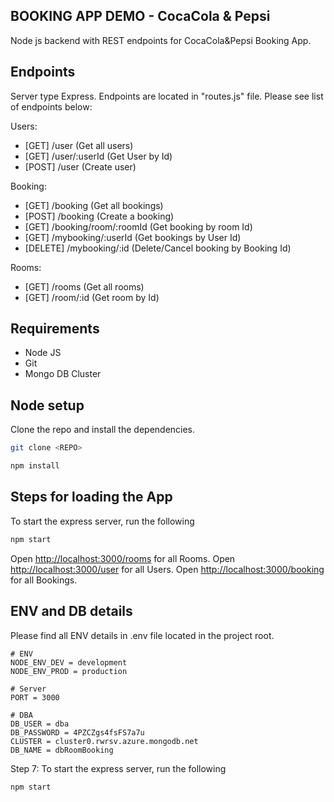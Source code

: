 ## BOOKING APP DEMO - CocaCola & Pepsi

Node js backend with REST endpoints for CocaCola&Pepsi Booking App.


## Endpoints

Server type Express. Endpoints are located in "routes.js" file. Please see list of endpoints below:

Users:
- [GET] /user (Get all users)
- [GET] /user/:userId (Get User by Id)
- [POST] /user (Create user)

Booking:
- [GET] /booking (Get all bookings)
- [POST] /booking (Create a booking)
- [GET] /booking/room/:roomId (Get booking by room Id)
- [GET] /mybooking/:userId (Get bookings by User Id)
- [DELETE] /mybooking/:id (Delete/Cancel booking by Booking Id)

Rooms:
- [GET] /rooms (Get all rooms)
- [GET] /room/:id (Get room by Id)


## Requirements

* Node JS
* Git
* Mongo DB Cluster

## Node setup

Clone the repo and install the dependencies.

```bash
git clone <REPO>
```

```bash
npm install
```

## Steps for loading the App

To start the express server, run the following

```bash
npm start
```

Open [http://localhost:3000/rooms](http://localhost:3000/rooms) for all Rooms.
Open [http://localhost:3000/user](http://localhost:3000/user) for all Users.
Open [http://localhost:3000/booking](http://localhost:3000/booking) for all Bookings.


## ENV and DB details

Please find all ENV details in .env file located in the project root.

```
# ENV
NODE_ENV_DEV = development
NODE_ENV_PROD = production

# Server
PORT = 3000

# DBA
DB_USER = dba
DB_PASSWORD = 4PZCZgs4fsFS7a7u
CLUSTER = cluster0.rwrsv.azure.mongodb.net
DB_NAME = dbRoomBooking
```

Step 7: To start the express server, run the following
```bash
npm start
```